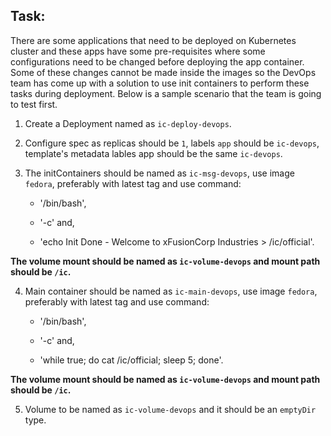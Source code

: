 ## Task:

There are some applications that need to be deployed on Kubernetes cluster and these apps have some pre-requisites where some configurations need to be changed before deploying the app container. Some of these changes cannot be made inside the images so the DevOps team has come up with a solution to use init containers to perform these tasks during deployment. Below is a sample scenario that the team is going to test first.

1. Create a Deployment named as `ic-deploy-devops`.

2. Configure spec as replicas should be `1`, labels `app` should be `ic-devops`, template's metadata lables app should be the same `ic-devops`.

3. The initContainers should be named as `ic-msg-devops`, use image `fedora`, preferably with latest tag and use command:

    * '/bin/bash', 

    * '-c' and,

    * 'echo Init Done - Welcome to xFusionCorp Industries > /ic/official'. 

__The volume mount should be named as `ic-volume-devops` and mount path should be `/ic`.__

4. Main container should be named as `ic-main-devops`, use image `fedora`, preferably with latest tag and use command: 

    * '/bin/bash', 

    * '-c' and, 

    * 'while true; do cat /ic/official; sleep 5; done'. 

__The volume mount should be named as `ic-volume-devops` and mount path should be `/ic`.__


5. Volume to be named as `ic-volume-devops` and it should be an `emptyDir` type.